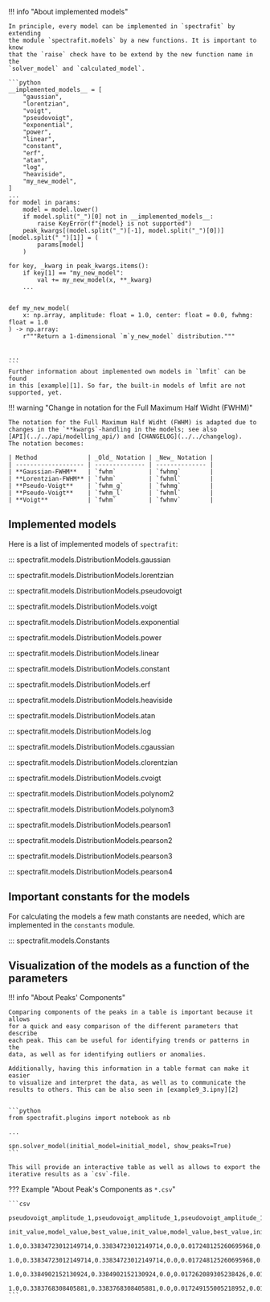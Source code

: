 !!! info "About implemented models"

    In principle, every model can be implemented in `spectrafit` by extending
    the module `spectrafit.models` by a new functions. It is important to know
    that the `raise` check have to be extend by the new function name in the
    `solver_model` and `calculated_model`.

    ```python
    __implemented_models__ = [
        "gaussian",
        "lorentzian",
        "voigt",
        "pseudovoigt",
        "exponential",
        "power",
        "linear",
        "constant",
        "erf",
        "atan",
        "log",
        "heaviside",
        "my_new_model",
    ]
    ...
    for model in params:
        model = model.lower()
        if model.split("_")[0] not in __implemented_models__:
            raise KeyError(f"{model} is not supported")
        peak_kwargs[(model.split("_")[-1], model.split("_")[0])][model.split("_")[1]] = (
            params[model]
        )

    for key, _kwarg in peak_kwargs.items():
        if key[1] == "my_new_model":
            val += my_new_model(x, **_kwarg)
        ...


    def my_new_model(
        x: np.array, amplitude: float = 1.0, center: float = 0.0, fwhmg: float = 1.0
    ) -> np.array:
        r"""Return a 1-dimensional `m`y_new_model` distribution."""


    ...
    ```
    Further information about implemented own models in `lmfit` can be found
    in this [example][1]. So far, the built-in models of lmfit are not
    supported, yet.

!!! warning "Change in notation for the Full Maximum Half Widht (FWHM)"

    The notation for the Full Maximum Half Widht (FWHM) is adapted due to
    changes in the `**kwargs`-handling in the models; see also
    [API](../../api/modelling_api/) and [CHANGELOG](../../changelog).
    The notation becomes:

    | Method              | _Old_ Notation | _New_ Notation |
    | ------------------- | -------------- | -------------- |
    | **Gaussian-FWHM**   | `fwhm`         | `fwhmg`        |
    | **Lorentzian-FWHM** | `fwhm`         | `fwhml`        |
    | **Pseudo-Voigt**    | `fwhm_g`       | `fwhmg`        |
    | **Pseudo-Voigt**    | `fwhm_l`       | `fwhml`        |
    | **Voigt**           | `fwhm`         | `fwhmv`        |

## Implemented models

Here is a list of implemented models of `spectrafit`:

::: spectrafit.models.DistributionModels.gaussian

::: spectrafit.models.DistributionModels.lorentzian

::: spectrafit.models.DistributionModels.pseudovoigt

::: spectrafit.models.DistributionModels.voigt

::: spectrafit.models.DistributionModels.exponential

::: spectrafit.models.DistributionModels.power

::: spectrafit.models.DistributionModels.linear

::: spectrafit.models.DistributionModels.constant

::: spectrafit.models.DistributionModels.erf

::: spectrafit.models.DistributionModels.heaviside

::: spectrafit.models.DistributionModels.atan

::: spectrafit.models.DistributionModels.log

::: spectrafit.models.DistributionModels.cgaussian

::: spectrafit.models.DistributionModels.clorentzian

::: spectrafit.models.DistributionModels.cvoigt

::: spectrafit.models.DistributionModels.polynom2

::: spectrafit.models.DistributionModels.polynom3

::: spectrafit.models.DistributionModels.pearson1

::: spectrafit.models.DistributionModels.pearson2

::: spectrafit.models.DistributionModels.pearson3

::: spectrafit.models.DistributionModels.pearson4

## Important constants for the models

For calculating the models a few math constants are needed, which are
implemented in the `constants` module.

::: spectrafit.models.Constants

## Visualization of the models as a function of the parameters

!!! info "About Peaks' Components"

    Comparing components of the peaks in a table is important because it allows
    for a quick and easy comparison of the different parameters that describe
    each peak. This can be useful for identifying trends or patterns in the
    data, as well as for identifying outliers or anomalies.

    Additionally, having this information in a table format can make it easier
    to visualize and interpret the data, as well as to communicate the
    results to others. This can be also seen in [example9_3.ipny][2]


    ```python
    from spectrafit.plugins import notebook as nb

    ...

    spn.solver_model(initial_model=initial_model, show_peaks=True)
    ```

    This will provide an interactive table as well as allows to export the
    iterative results as a `csv`-file.

??? Example "About Peak's Components as `*.csv`"

    ```csv
        pseudovoigt_amplitude_1,pseudovoigt_amplitude_1,pseudovoigt_amplitude_1,pseudovoigt_center_1,pseudovoigt_center_1,pseudovoigt_center_1,pseudovoigt_fwhmg_1,pseudovoigt_fwhmg_1,pseudovoigt_fwhmg_1,pseudovoigt_fwhml_1,pseudovoigt_fwhml_1,pseudovoigt_fwhml_1,gaussian_amplitude_2,gaussian_amplitude_2,gaussian_amplitude_2,gaussian_center_2,gaussian_center_2,gaussian_center_2,gaussian_fwhmg_2,gaussian_fwhmg_2,gaussian_fwhmg_2,gaussian_amplitude_3,gaussian_amplitude_3,gaussian_amplitude_3,gaussian_center_3,gaussian_center_3,gaussian_center_3,gaussian_fwhmg_3,gaussian_fwhmg_3,gaussian_fwhmg_3,gaussian_amplitude_4,gaussian_amplitude_4,gaussian_amplitude_4,gaussian_center_4,gaussian_center_4,gaussian_center_4,gaussian_fwhmg_4,gaussian_fwhmg_4,gaussian_fwhmg_4,gaussian_amplitude_5,gaussian_amplitude_5,gaussian_amplitude_5,gaussian_center_5,gaussian_center_5,gaussian_center_5,gaussian_fwhmg_5,gaussian_fwhmg_5,gaussian_fwhmg_5,gaussian_amplitude_6,gaussian_amplitude_6,gaussian_amplitude_6,gaussian_center_6,gaussian_center_6,gaussian_center_6,gaussian_fwhmg_6,gaussian_fwhmg_6,gaussian_fwhmg_6
        init_value,model_value,best_value,init_value,model_value,best_value,init_value,model_value,best_value,init_value,model_value,best_value,init_value,model_value,best_value,init_value,model_value,best_value,init_value,model_value,best_value,init_value,model_value,best_value,init_value,model_value,best_value,init_value,model_value,best_value,init_value,model_value,best_value,init_value,model_value,best_value,init_value,model_value,best_value,init_value,model_value,best_value,init_value,model_value,best_value,init_value,model_value,best_value,init_value,model_value,best_value,init_value,model_value,best_value,init_value,model_value,best_value
        1.0,0.33834723012149714,0.33834723012149714,0.0,0.017248125260695968,0.017248125260695968,0.1,0.020000000004318036,0.020000000004318036,0.1,0.1999999999970698,0.1999999999970698,0.3,0.04935454783731008,0.04935454783731008,2.0,1.6275712126681712,1.6275712126681712,0.1,0.2999853736750539,0.2999853736750539,0.3,0.08603886973285346,0.08603886973285346,2.5,2.447935058411735,2.447935058411735,0.2,0.3999999771273954,0.3999999771273954,0.3,0.07288548037982234,0.07288548037982234,2.5,2.031809677600558,2.031809677600558,0.3,0.399999999994134,0.399999999994134,0.3,0.0806454229648127,0.0806454229648127,3.0,3.0955581713143245,3.0955581713143245,0.3,0.39999999989892293,0.39999999989892293,0.3,0.09759693340603837,0.09759693340603837,3.8,3.7000000000154216,3.7000000000154216,0.3,0.39999931341337847,0.39999931341337847
        1.0,0.33834723012149714,0.33834723012149714,0.0,0.017248125260695968,0.017248125260695968,0.1,0.020000000004318036,0.020000000004318036,0.1,0.1999999999970698,0.1999999999970698,0.3,0.04935454783731008,0.04935454783731008,2.0,1.6275712126681712,1.6275712126681712,0.1,0.2999853736750539,0.2999853736750539,0.3,0.08603886973285346,0.08603886973285346,2.5,2.447935058411735,2.447935058411735,0.2,0.3999999771273954,0.3999999771273954,0.3,0.07288548037982234,0.07288548037982234,2.5,2.031809677600558,2.031809677600558,0.3,0.399999999994134,0.399999999994134,0.3,0.0806454229648127,0.0806454229648127,3.0,3.0955581713143245,3.0955581713143245,0.3,0.39999999989892293,0.39999999989892293,0.3,0.09759693340603837,0.09759693340603837,3.8,3.7000000000154216,3.7000000000154216,0.3,0.39999931341337847,0.39999931341337847
        1.0,0.3384902152130924,0.3384902152130924,0.0,0.017262089305238426,0.017262089305238426,0.1,0.02000000000431808,0.02000000000431808,0.1,0.19999999999707,0.19999999999707,0.3,0.06390170759703961,0.06390170759703961,2.0,1.7470034358646442,1.7470034358646442,0.1,0.29999999999595617,0.29999999999595617,0.3,0.10843271104545171,0.10843271104545171,2.5,2.318373021191109,2.318373021191109,0.2,0.39999999999414,0.39999999999414,0.3,0.0828004001712187,0.0828004001712187,2.5,3.0506627778035975,3.0506627778035975,0.3,0.3999825114407111,0.3999825114407111,0.3,0.039900814326592204,0.039900814326592204,3.0,4.379956884593627,4.379956884593627,0.3,0.3999999999941403,0.3999999999941403,0.3,0.09812726904670366,0.09812726904670366,3.8,3.7000000000154216,3.7000000000154216,0.2,0.39999999999413927,0.39999999999413927
        1.0,0.3383768308405881,0.3383768308405881,0.0,0.017249155005218952,0.017249155005218952,0.1,0.020000223602285063,0.020000223602285063,0.1,0.19999665144901568,0.19999665144901568,0.3,0.05316047862491946,0.05316047862491946,2.0,1.6591127700194552,1.6591127700194552,0.1,0.29999262582163666,0.29999262582163666,0.3,0.08210748667320089,0.08210748667320089,2.5,2.424765205447216,2.424765205447216,0.2,0.39949761254017074,0.39949761254017074,0.3,0.06636980111213131,0.06636980111213131,2.5,2.0669028672740284,2.0669028672740284,0.3,0.39999998671625336,0.39999998671625336,0.3,0.08125492663466871,0.08125492663466871,3.0,3.0662131700347164,3.0662131700347164,0.3,0.39999999999414,0.39999999999414,0.3,0.09830451265206608,0.09830451265206608,3.7,3.700483502444169,3.700483502444169,0.2,0.39999999997262314,0.39999999997262314
    ```

[1]:
  https://lmfit.github.io/lmfit-py/examples/documentation/model_two_components.html#sphx-glr-examples-documentation-model-two-components-py
[2]:
  https://github.com/Anselmoo/spectrafit/blob/main/docs/examples/example9_3.ipynb
